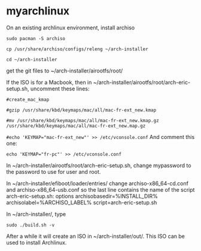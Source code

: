 # myarchlinux
On an existing archlinux environment, install archiso

`sudo pacman -S archiso`

`cp /usr/share/archiso/configs/releng ~/arch-installer`

`cd ~/arch-installer`

get the git files to ~/arch-installer/airootfs/root/

If the ISO is for a Macbook, then in ~/arch-installer/airootfs/root/arch-eric-setup.sh, uncomment these lines:

`#create_mac_kmap`

`#gzip /usr/share/kbd/keymaps/mac/all/mac-fr-ext_new.kmap`
  
`#mv /usr/share/kbd/keymaps/mac/all/mac-fr-ext_new.kmap.gz /usr/share/kbd/keymaps/mac/all/mac-fr-ext_new.map.gz`

`#echo 'KEYMAP="mac-fr-ext_new"' >> /etc/vconsole.conf`
And comment this one:

`echo 'KEYMAP="fr-pc"' >> /etc/vconsole.conf`


In ~/arch-installer/airootfs/root/arch-eric-setup.sh, change mypassword to the password to use for user and root. 

In ~/arch-installer/efiboot/loader/entries/ change archiso-x86_64-cd.conf and archiso-x86_64-usb.conf so the last line contains the name of the script arch-eric-setup.sh:
options archisobasedir=%INSTALL_DIR% archisolabel=%ARCHISO_LABEL% script=arch-eric-setup.sh

In ~/arch-installer/, type 

`sudo ./build.sh -v`

After a while it will create an ISO in  ~/arch-installer/out/. This ISO can be used to install Archlinux.

